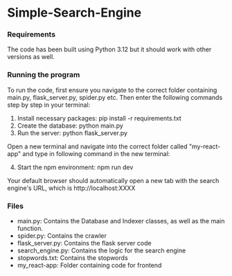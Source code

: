 # Simple-Search-Engine
### Requirements
The code has been built using Python 3.12 but it should work with other versions as well.

### Running the program
To run the code, first ensure you navigate to the correct folder containing main.py, flask_server.py, spider.py etc.  Then enter the following commands step by step in your terminal:

1. Install necessary packages: pip install -r requirements.txt 
2. Create the database: python main.py
3. Run the server: python flask_server.py

Open a new terminal and navigate into the correct folder called "my-react-app" and type in following command in the new terminal: 

4. Start the npm environment: npm run dev

Your default browser should automatically open a new tab with the search engine's URL, which is http://localhost:XXXX

### Files
- main.py: Contains the Database and Indexer classes, as well as the main function. 
- spider.py: Contains the crawler
- flask_server.py: Contains the flask server code
- search_engine.py: Contains the logic for the search engine
- stopwords.txt: Contains the stopwords
- my_react-app: Folder containing code for frontend
